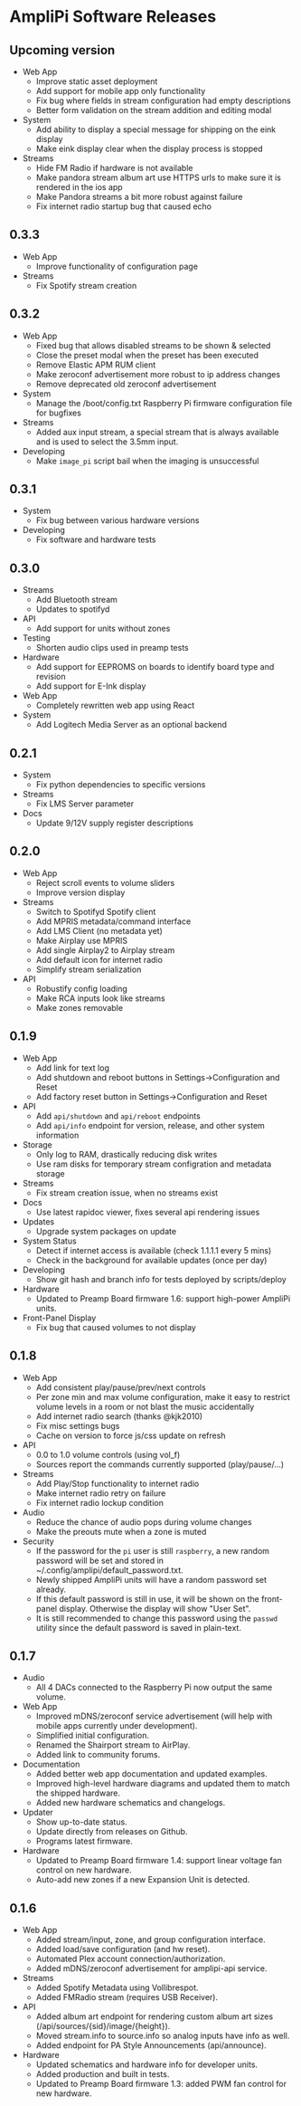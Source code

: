 # AmpliPi Software Releases

## Upcoming version
* Web App
  * Improve static asset deployment
  * Add support for mobile app only functionality
  * Fix bug where fields in stream configuration had empty descriptions
  * Better form validation on the stream addition and editing modal
* System
  * Add ability to display a special message for shipping on the eink display
  * Make eink display clear when the display process is stopped
* Streams
  * Hide FM Radio if hardware is not available
  * Make pandora stream album art use HTTPS urls to make sure it is rendered in the ios app
  * Make Pandora streams a bit more robust against failure
  * Fix internet radio startup bug that caused echo

## 0.3.3
* Web App
  * Improve functionality of configuration page
* Streams
  * Fix Spotify stream creation

## 0.3.2
* Web App
  * Fixed bug that allows disabled streams to be shown & selected
  * Close the preset modal when the preset has been executed
  * Remove Elastic APM RUM client
  * Make zeroconf advertisement more robust to ip address changes
  * Remove deprecated old zeroconf advertisement
* System
  * Manage the /boot/config.txt Raspberry Pi firmware configuration file for bugfixes
* Streams
  * Added aux input stream, a special stream that is always available and is used to select the 3.5mm input.
* Developing
  * Make `image_pi` script bail when the imaging is unsuccessful

## 0.3.1
* System
  * Fix bug between various hardware versions
* Developing
  * Fix software and hardware tests

## 0.3.0
* Streams
  * Add Bluetooth stream
  * Updates to spotifyd
* API
  * Add support for units without zones
* Testing
  * Shorten audio clips used in preamp tests
* Hardware
  * Add support for EEPROMS on boards to identify board type and revision
  * Add support for E-Ink display
* Web App
  * Completely rewritten web app using React
* System
  * Add Logitech Media Server as an optional backend

## 0.2.1
* System
  * Fix python dependencies to specific versions
* Streams
  * Fix LMS Server parameter
* Docs
  * Update 9/12V supply register descriptions

## 0.2.0
* Web App
  * Reject scroll events to volume sliders
  * Improve version display
* Streams
  * Switch to Spotifyd Spotify client
  * Add MPRIS metadata/command interface
  * Add LMS Client (no metadata yet)
  * Make Airplay use MPRIS
  * Add single Airplay2 to Airplay stream
  * Add default icon for internet radio
  * Simplify stream serialization
* API
  * Robustify config loading
  * Make RCA inputs look like streams
  * Make zones removable

## 0.1.9
* Web App
  * Add link for text log
  * Add shutdown and reboot buttons in Settings->Configuration and Reset
  * Add factory reset button in Settings->Configuration and Reset
* API
  * Add `api/shutdown` and `api/reboot` endpoints
  * Add `api/info` endpoint for version, release, and other system information
* Storage
  * Only log to RAM, drastically reducing disk writes
  * Use ram disks for temporary stream configration and metadata storage
* Streams
  * Fix stream creation issue, when no streams exist
* Docs
  * Use latest rapidoc viewer, fixes several api rendering issues
* Updates
  * Upgrade system packages on update
* System Status
  * Detect if internet access is available (check 1.1.1.1 every 5 mins)
  * Check in the background for available updates (once per day)
* Developing
  * Show git hash and branch info for tests deployed by scripts/deploy
* Hardware
  * Updated to Preamp Board firmware 1.6: support high-power AmpliPi units.
* Front-Panel Display
  * Fix bug that caused volumes to not display

## 0.1.8
* Web App
  * Add consistent play/pause/prev/next controls
  * Per zone min and max volume configuration, make it easy to restrict volume levels in a room or not blast the music accidentally
  * Add internet radio search (thanks @kjk2010)
  * Fix misc settings bugs
  * Cache on version to force js/css update on refresh
* API
  * 0.0 to 1.0 volume controls (using vol_f)
  * Sources report the commands currently supported (play/pause/...)
* Streams
  * Add Play/Stop functionality to internet radio
  * Make internet radio retry on failure
  * Fix internet radio lockup condition
* Audio
  * Reduce the chance of audio pops during volume changes
  * Make the preouts mute when a zone is muted
* Security
  * If the password for the `pi` user is still `raspberry`, a new random password will be set
    and stored in ~/.config/amplipi/default_password.txt.
  * Newly shipped AmpliPi units will have a random password set already.
  * If this default password is still in use, it will be shown on the front-panel display.
    Otherwise the display will show "User Set".
  * It is still recommended to change this password using the `passwd` utility since the default
    password is saved in plain-text.

## 0.1.7

* Audio
  * All 4 DACs connected to the Raspberry Pi now output the same volume.
* Web App
  * Improved mDNS/zeroconf service advertisement (will help with mobile apps currently under development).
  * Simplified initial configuration.
  * Renamed the Shairport stream to AirPlay.
  * Added link to community forums.
* Documentation
  * Added better web app documentation and updated examples.
  * Improved high-level hardware diagrams and updated them to match the shipped hardware.
  * Added new hardware schematics and changelogs.
* Updater
  * Show up-to-date status.
  * Update directly from releases on Github.
  * Programs latest firmware.
* Hardware
  * Updated to Preamp Board firmware 1.4: support linear voltage fan control on new hardware.
  * Auto-add new zones if a new Expansion Unit is detected.

## 0.1.6

* Web App
  * Added stream/input, zone, and group configuration interface.
  * Added load/save configuration (and hw reset).
  * Automated Plex account connection/authorization.
  * Added mDNS/zeroconf advertisement for amplipi-api service.
* Streams
  * Added Spotify Metadata using Vollibrespot.
  * Added FMRadio stream (requires USB Receiver).
* API
  * Added album art endpoint for rendering custom album art sizes (/api/sources/{sid}/image/{height}).
  * Moved stream.info to source.info so analog inputs have info as well.
  * Added endpoint for PA Style Announcements (api/announce).
* Hardware
  * Updated schematics and hardware info for developer units.
  * Added production and built in tests.
  * Updated to Preamp Board firmware 1.3: added PWM fan control for new hardware.
